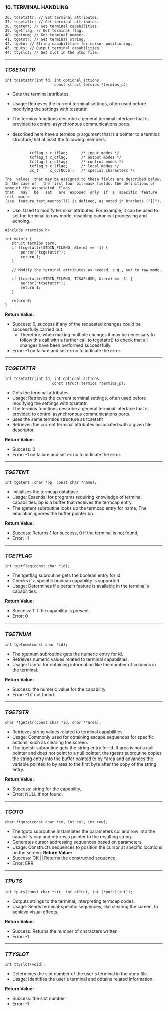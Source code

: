 ###      10.    TERMINAL HANDLING
```
36. tcsetattr; // Set terminal attributes.
37. tcgetattr; // Get terminal attributes.
38. tgetent; // Get terminal capabilities.
39. tgetflag; // Get terminal flag.
40. tgetnum; // Get terminal number.
41. tgetstr; // Get terminal string.
42. tgoto; // String capabilities for cursor positioning.
43. tputs; // Output terminal capabilities.
44. ttyslot; // Get slot in the utmp file.
```
____________________________________
### _TCSETATTR_
```
int tcsetattr(int fd, int optional_actions, 
                      const struct termios *termios_p);
```
- Gets the terminal attributes.
- Usage: Retrieves the current terminal settings, often used before modifying the settings with tcsetattr.  
 - The  termios  functions describe a general terminal interface
 that is provided to control asynchronous communications ports.

- described here have a termios_p argument that is a pointer to  a  termios structure,that at least the following members:
```

           tcflag_t c_iflag;      /* input modes */
           tcflag_t c_oflag;      /* output modes */
           tcflag_t c_cflag;      /* control modes */
           tcflag_t c_lflag;      /* local modes */
           cc_t     c_cc[NCCS];   /* special characters */
```

    The  values  that may be assigned to these fields are described below.
    In the case of   the first four bit-mask fields, the definitions of some of the associated  flags
    that   may   be   set   are  exposed  only  if  a  specific  feature  test  macro
    (see  feature_test_macros(7)) is defined, as noted in brackets ("[]").
-   Use: Used to modify terminal attributes. For example, it can be used to set the terminal to raw mode, disabling canonical processing and echoing.
 ```
 #include <termios.h>

int main() {
    struct termios term;
    if (tcgetattr(STDIN_FILENO, &term) == -1) {
        perror("tcgetattr");
        return 1;
    }

    // Modify the terminal attributes as needed, e.g., set to raw mode.

    if (tcsetattr(STDIN_FILENO, TCSAFLUSH, &term) == -1) {
        perror("tcsetattr");
        return 1;
    }

    return 0;
}
 ```
**Return Value:**
- Success: 0, success if any of the requested changes could be successfully carried out.
    - Therefore, when making multiple changes it may be necessary 
    to follow  this  call  with  a further call to tcgetattr() 
     to check that all changes have been performed successfully.
- Error: -1     on failure and set errno to indicate the error.

____________________________________
### _TCGETATTR_
```
int tcsetattr(int fd, int optional_actions,
                     const struct termios *termios_p);

```
-  Gets the terminal attributes.
-  Usage: Retrieves the current terminal settings, often used before modifying the settings with tcsetattr.
 -   The  termios  functions describe a general terminal interface that is provided to control asynchronous communications ports.
- uses the same termios structure as tcsetattr
- Retrieves the current terminal attributes associated with a given file descriptor.


**Return Value:**
- Success: 0
- Error: -1     on failure and set errno to indicate the error.
____________________________________
### _TGETENT_
```
int tgetent (char *bp, const char *name);
```
- Initializes the termcap database.
- Usage: Essential for programs requiring knowledge of terminal capabilities. bp is a buffer that receives the termcap entry.
 - The tgetent subroutine looks up the termcap entry for name, The emulation ignores the buffer pointer bp.
 
**Return Value:**
- Success: Returns 1 for success, 
            0 if the terminal is not found, 
- Error:  -1
____________________________________
### _TGETFLAG_
```
int tgetflag(const char *id);
```
- The tgetflag subroutine gets the boolean entry for id.
- Checks if a specific boolean capability is supported.
- Usage: Determines if a certain feature is available in the terminal's capabilities.
 
**Return Value:**
- Success: 1 if the capability is present
- Error: 0
____________________________________
### _TGETNUM_
```
int tgetnum(const char *id);
```
 - The tgetnum subroutine gets the numeric entry for id.
 - Retrieves numeric values related to terminal capabilities.
- Usage: Useful for obtaining information like the number of columns in the terminal.
 
**Return Value:**
- Success: the numeric value for the capability
- Error: -1 if not found.
____________________________________
### _TGETSTR_
```
char *tgetstr(const char *id, char **area);
```
- Retrieves string values related to terminal capabilities.
- Usage: Commonly used for obtaining escape sequences for specific actions, such as clearing the screen.
 - The tgetstr subroutine gets the string entry for id. If area is not a null pointer and does not point to a null pointer, the tgetstr subroutine copies the string entry into the buffer pointed to by *area and advances the variable pointed to by area to the first byte after the copy of the string entry.
 
**Return Value:**
- Success: string for the capability,
- Error: NULL if not found.
____________________________________
### _TGOTO_
```
char *tgoto(const char *cm, int col, int row);
```
- The tgoto subroutine instantiates the parameters col and row into the capability cap and returns a pointer to the resulting string.
- Generates cursor addressing sequences based on parameters.
- Usage: Constructs sequences to position the cursor at specific locations on the screen.
**Return Value:**
- Success: OK || Returns the constructed sequence.
- Error: ERR.
____________________________________
### _TPUTS_
```
int tputs(const char *str, int affcnt, int (*putc)(int));
```
- Outputs strings to the terminal, interpreting termcap codes.
- Usage: Sends terminal-specific sequences, like clearing the screen, to achieve visual effects.
 
**Return Value:**
- Success: Returns the number of characters written
- Error: -1
____________________________________
### _TTYSLOT_
```
int ttyslot(void);
```
 - Determines the slot number of the user's terminal in the utmp file.
- Usage: Identifies the user's terminal and obtains related information.
 
**Return Value:**
- Success: the slot number
- Error: -1
